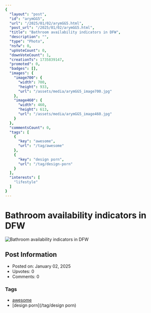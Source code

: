 ```yaml
---
{
  "layout": "post",
  "id": "arymGG5",
  "url": "/2025/01/02/arymGG5.html",
  "post_url": "/2025/01/02/arymGG5.html",
  "title": "Bathroom availability indicators in DFW",
  "description": "",
  "type": "Photo",
  "nsfw": 0,
  "upVoteCount": 0,
  "downVoteCount": 1,
  "creationTs": 1735839147,
  "promoted": 0,
  "badges": [],
  "images": {
    "image700": {
      "width": 700,
      "height": 933,
      "url": "/assets/media/arymGG5_image700.jpg"
    },
    "image460": {
      "width": 460,
      "height": 613,
      "url": "/assets/media/arymGG5_image460.jpg"
    }
  },
  "commentsCount": 0,
  "tags": [
    {
      "key": "awesome",
      "url": "/tag/awesome"
    },
    {
      "key": "design porn",
      "url": "/tag/design-porn"
    }
  ],
  "interests": [
    "lifestyle"
  ]
}
---
```


# Bathroom availability indicators in DFW

![Bathroom availability indicators in DFW](/assets/media/arymGG5_image700.jpg)

## Post Information

- Posted on: January 02, 2025
- Upvotes: 0
- Comments: 0

### Tags

- [awesome](/tag/awesome)
- [design porn](/tag/design porn)
